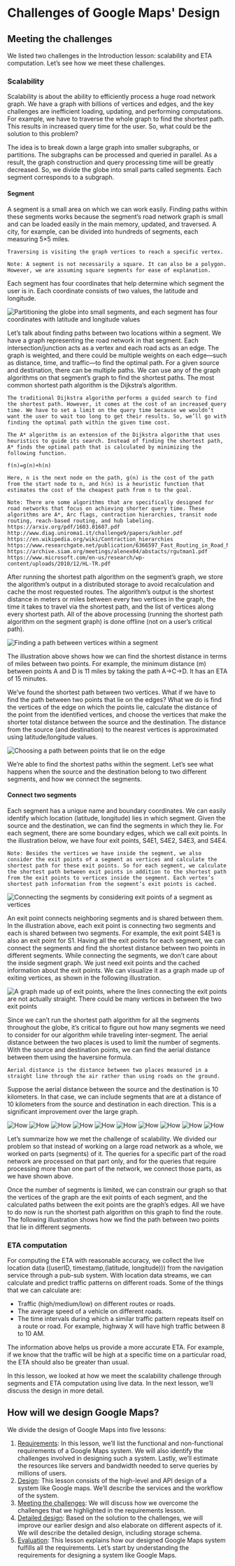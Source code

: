 # Challenges of Google Maps' Design

## Meeting the challenges
We listed two challenges in the Introduction lesson: scalability and ETA computation. Let’s see how we meet these challenges.

### Scalability
Scalability is about the ability to efficiently process a huge road network graph. We have a graph with billions of vertices and edges, and the key challenges are inefficient loading, updating, and performing computations. For example, we have to traverse the whole graph to find the shortest path. This results in increased query time for the user. So, what could be the solution to this problem?

The idea is to break down a large graph into smaller subgraphs, or partitions. The subgraphs can be processed and queried in parallel. As a result, the graph construction and query processing time will be greatly decreased. So, we divide the globe into small parts called segments. Each segment corresponds to a subgraph.

#### Segment
A segment is a small area on which we can work easily. Finding paths within these segments works because the segment’s road network graph is small and can be loaded easily in the main memory, updated, and traversed. A city, for example, can be divided into hundreds of segments, each measuring 5×5 miles.

```
Traversing is visiting the graph vertices to reach a specific vertex.
```

```
Note: A segment is not necessarily a square. It can also be a polygon. However, we are assuming square segments for ease of explanation.
```
Each segment has four coordinates that help determine which segment the user is in. Each coordinate consists of two values, the latitude and longitude.

![Partitioning the globe into small segments, and each segment has four coordinates with latitude and longitude values](./segment.jpg)

Let’s talk about finding paths between two locations within a segment. We have a graph representing the road network in that segment. Each intersection/junction acts as a vertex and each road acts as an edge. The graph is weighted, and there could be multiple weights on each edge—such as distance, time, and traffic—to find the optimal path. For a given source and destination, there can be multiple paths. We can use any of the graph algorithms on that segment’s graph to find the shortest paths. The most common shortest path algorithm is the Dijkstra’s algorithm.

```
The traditional Dijkstra algorithm performs a guided search to find the shortest path. However, it comes at the cost of an increased query time. We have to set a limit on the query time because we wouldn’t want the user to wait too long to get their results. So, we’ll go with finding the optimal path within the given time cost.

The A* algorithm is an extension of the Dijkstra algorithm that uses heuristics to guide its search. Instead of finding the shortest path, A* finds the optimal path that is calculated by minimizing the following function.

f(n)=g(n)+h(n)

Here, n is the next node on the path, g(n) is the cost of the path from the start node to n, and h(n) is a heuristic function that estimates the cost of the cheapest path from n to the goal.
```

```
Note: There are some algorithms that are specifically designed for road networks that focus on achieving shorter query time. These algorithms are A*, Arc flags, contraction hierarchies, transit node routing, reach-based routing, and hub labeling.
https://arxiv.org/pdf/1603.01607.pdf
http://www.diag.uniroma1.it/challenge9/papers/kohler.pdf
https://en.wikipedia.org/wiki/Contraction_hierarchies
https://www.researchgate.net/publication/6366597_Fast_Routing_in_Road_Networks_with_Transit_Nodes
https://archive.siam.org/meetings/alenex04/abstacts/rgutman1.pdf
https://www.microsoft.com/en-us/research/wp-content/uploads/2010/12/HL-TR.pdf
```

After running the shortest path algorithm on the segment’s graph, we store the algorithm’s output in a distributed storage to avoid recalculation and cache the most requested routes. The algorithm’s output is the shortest distance in meters or miles between every two vertices in the graph, the time it takes to travel via the shortest path, and the list of vertices along every shortest path. All of the above processing (running the shortest path algorithm on the segment graph) is done offline (not on a user’s critical path).

![Finding a path between vertices within a segment](./path.jpg)

The illustration above shows how we can find the shortest distance in terms of miles between two points. For example, the minimum distance (m) between points A and D is 11 miles by taking the path A->C->D. It has an ETA of 15 minutes.

We’ve found the shortest path between two vertices. What if we have to find the path between two points that lie on the edges? What we do is find the vertices of the edge on which the points lie, calculate the distance of the point from the identified vertices, and choose the vertices that make the shorter total distance between the source and the destination. The distance from the source (and destination) to the nearest vertices is approximated using latitude/longitude values.

![Choosing a path between points that lie on the edge](./selection.jpg)

We’re able to find the shortest paths within the segment. Let’s see what happens when the source and the destination belong to two different segments, and how we connect the segments.

#### Connect two segments
Each segment has a unique name and boundary coordinates. We can easily identify which location (latitude, longitude) lies in which segment. Given the source and the destination, we can find the segments in which they lie. For each segment, there are some boundary edges, which we call exit points. In the illustration below, we have four exit points, S4E1, S4E2, S4E3, and S4E4.
```
Note: Besides the vertices we have inside the segment, we also consider the exit points of a segment as vertices and calculate the shortest path for these exit points. So for each segment, we calculate the shortest path between exit points in addition to the shortest path from the exit points to vertices inside the segment. Each vertex’s shortest path information from the segment’s exit points is cached.
```
![Connecting the segments by considering exit points of a segment as vertices](./connection.jpg)


An exit point connects neighboring segments and is shared between them. In the illustration above, each exit point is connecting two segments and each is shared between two segments. For example, the exit point S4E1 is also an exit point for S1. Having all the exit points for each segment, we can connect the segments and find the shortest distance between two points in different segments. While connecting the segments, we don’t care about the inside segment graph. We just need exit points and the cached information about the exit points. We can visualize it as a graph made up of exiting vertices, as shown in the following illustration.

![A graph made up of exit points, where the lines connecting the exit points are not actually straight. There could be many vertices in between the two exit points](./exit.jpg)

Since we can’t run the shortest path algorithm for all the segments throughout the globe, it’s critical to figure out how many segments we need to consider for our algorithm while traveling inter-segment. The aerial distance between the two places is used to limit the number of segments. With the source and destination points, we can find the aerial distance between them using the haversine formula.
```
Aerial distance is the distance between two places measured in a straight line through the air rather than using roads on the ground.
```

Suppose the aerial distance between the source and the destination is 10 kilometers. In that case, we can include segments that are at a distance of 10 kilometers from the source and destination in each direction. This is a significant improvement over the large graph.

![How](./shortest_path/01.jpg)
![How](./shortest_path/02.jpg)
![How](./shortest_path/03.jpg)
![How](./shortest_path/04.jpg)
![How](./shortest_path/05.jpg)
![How](./shortest_path/06.jpg)
![How](./shortest_path/07.jpg)
![How](./shortest_path/08.jpg)
![How](./shortest_path/09.jpg)
![How](./shortest_path/10.jpg)

Let’s summarize how we met the challenge of scalability. We divided our problem so that instead of working on a large road network as a whole, we worked on parts (segments) of it. The queries for a specific part of the road network are processed on that part only, and for the queries that require processing more than one part of the network, we connect those parts, as we have shown above.

Once the number of segments is limited, we can constrain our graph so that the vertices of the graph are the exit points of each segment, and the calculated paths between the exit points are the graph’s edges. All we have to do now is run the shortest path algorithm on this graph to find the route. The following illustration shows how we find the path between two points that lie in different segments.

### ETA computation

For computing the ETA with reasonable accuracy, we collect the live location data ((userID, timestamp,(latitude, longitude))) from the navigation service through a pub-sub system. With location data streams, we can calculate and predict traffic patterns on different roads. Some of the things that we can calculate are:

- Traffic (high/medium/low) on different routes or roads.
- The average speed of a vehicle on different roads.
- The time intervals during which a similar traffic pattern repeats itself on a route or road. For example, highway X will have high traffic between 8 to 10 AM.

The information above helps us provide a more accurate ETA. For example, if we know that the traffic will be high at a specific time on a particular road, the ETA should also be greater than usual.

In this lesson, we looked at how we meet the scalability challenge through segments and ETA computation using live data. In the next lesson, we’ll discuss the design in more detail.



## How will we design Google Maps?
We divide the design of Google Maps into five lessons:

1. [Requirements](../Requirements%20of%20Google%20Maps'%20Design/): In this lesson, we’ll list the functional and non-functional requirements of a Google Maps system. We will also identify the challenges involved in designing such a system. Lastly, we’ll estimate the resources like servers and bandwidth needed to serve queries by millions of users.
2. [Design](../Design%20of%20Google%20Maps/): This lesson consists of the high-level and API design of a system like Google maps. We’ll describe the services and the workflow of the system.
3. [Meeting the challenges](../Challenges%20of%20Google%20Maps'%20Design/): We will discuss how we overcome the challenges that we highlighted in the requirements lesson.
4. [Detailed design](../Detailed%20Design%20of%20Google%20Maps/): Based on the solution to the challenges, we will improve our earlier design and also elaborate on different aspects of it. We will describe the detailed design, including storage schema.
5. [Evaluation](../Evaluation%20of%20Google%20Maps'%20Design/): This lesson explains how our designed Google Maps system fulfills all the requirements.
Let’s start by understanding the requirements for designing a system like Google Maps.
